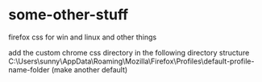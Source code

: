 # some-other-stuff
firefox css for win and linux and other things

add the custom chrome css directory in the following directory structure
C:\Users\sunny\AppData\Roaming\Mozilla\Firefox\Profiles\default-profile-name-folder (make another default)